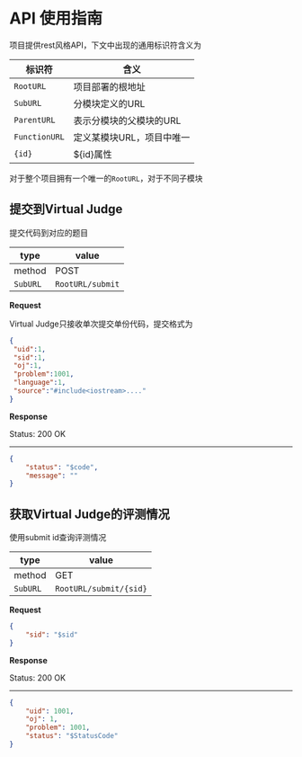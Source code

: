 # API 使用指南

项目提供rest风格API，下文中出现的通用标识符含义为

| 标识符        | 含义                      |
| ------------- | ------------------------- |
| `RootURL`     | 项目部署的根地址          |
| `SubURL`      | 分模块定义的URL           |
| `ParentURL`   | 表示分模块的父模块的URL   |
| `FunctionURL` | 定义某模块URL，项目中唯一 |
| `{id}`        | ${id}属性                 |

对于整个项目拥有一个唯一的`RootURL`，对于不同子模块

## 提交到Virtual Judge

提交代码到对应的题目

| type     | value            |
| -------- | ---------------- |
| method   | POST             |
| `SubURL` | `RootURL/submit` |

**Request**

Virtual Judge只接收单次提交单份代码，提交格式为

```json
{
 "uid":1, 
 "sid":1, 
 "oj":1, 
 "problem":1001, 
 "language":1, 
 "source":"#include<iostream>...."
}
```

**Response**

Status: 200 OK

***

```json
{
    "status": "$code",
    "message": ""
}
```



## 获取Virtual Judge的评测情况

使用submit id查询评测情况

| type     | value                  |
| -------- | ---------------------- |
| method   | GET                    |
| `SubURL` | `RootURL/submit/{sid}` |

**Request**

```json
{
    "sid": "$sid"
}
```

**Response**

Status: 200 OK

***

```json
{
    "uid": 1001,
    "oj": 1,
    "problem": 1001,
    "status": "$StatusCode"
}
```

